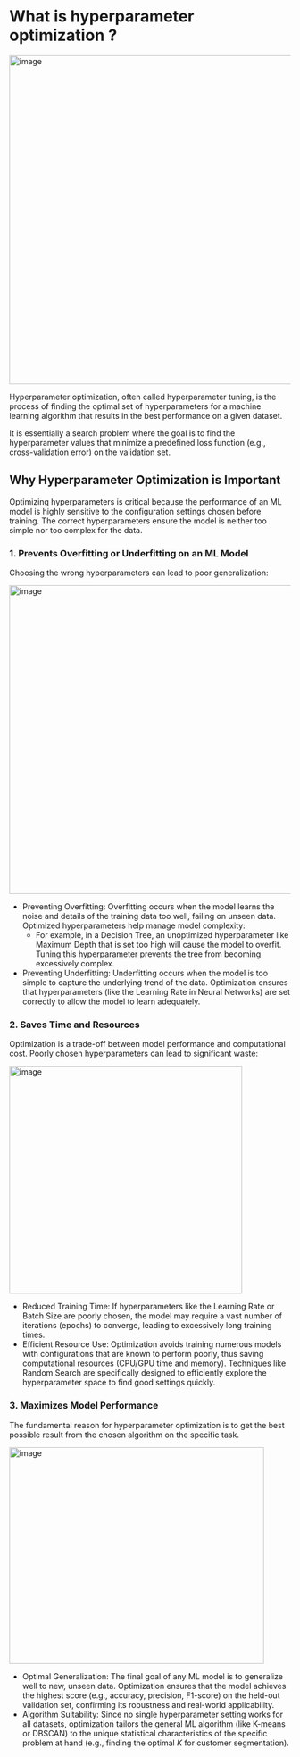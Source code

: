 # What is hyperparameter optimization ?

<img width="1155" height="589" alt="image" src="https://github.com/user-attachments/assets/e6f63cf5-dd5d-4de1-994c-caf9ad886700" />

Hyperparameter optimization, often called hyperparameter tuning, is the process of finding the optimal set of hyperparameters for a machine learning algorithm that results in the best performance on a given dataset.

It is essentially a search problem where the goal is to find the hyperparameter values that minimize a predefined loss function (e.g., cross-validation error) on the validation set.

## Why Hyperparameter Optimization is Important
Optimizing hyperparameters is critical because the performance of an ML model is highly sensitive to the configuration settings chosen before training. The correct hyperparameters ensure the model is neither too simple nor too complex for the data.

### 1. Prevents Overfitting or Underfitting on an ML Model
Choosing the wrong hyperparameters can lead to poor generalization:

<img width="550" height="553" alt="image" src="https://github.com/user-attachments/assets/b3413213-6add-4f2f-8fdb-7a6150ccca27" />

* Preventing Overfitting: Overfitting occurs when the model learns the noise and details of the training data too well, failing on unseen data. Optimized hyperparameters help manage model complexity:
  * For example, in a Decision Tree, an unoptimized hyperparameter like Maximum Depth that is set too high will cause the model to overfit. Tuning this hyperparameter prevents the tree from becoming excessively complex.
* Preventing Underfitting: Underfitting occurs when the model is too simple to capture the underlying trend of the data. Optimization ensures that hyperparameters (like the Learning Rate in Neural Networks) are set correctly
to allow the model to learn adequately.

### 2. Saves Time and Resources
Optimization is a trade-off between model performance and computational cost. Poorly chosen hyperparameters can lead to significant waste:

<img width="417" height="408" alt="image" src="https://github.com/user-attachments/assets/d3a3285f-0105-4f42-ab22-414e742d5fed" />

* Reduced Training Time: If hyperparameters like the Learning Rate or Batch Size are poorly chosen, the model may require a vast number of iterations (epochs) to converge, leading to excessively long training times.
* Efficient Resource Use: Optimization avoids training numerous models with configurations that are known to perform poorly, thus saving computational resources (CPU/GPU time and memory). Techniques like Random Search are
specifically designed to efficiently explore the hyperparameter space to find good settings quickly.

### 3. Maximizes Model Performance
The fundamental reason for hyperparameter optimization is to get the best possible result from the chosen algorithm on the specific task.

<img width="456" height="388" alt="image" src="https://github.com/user-attachments/assets/c8049499-20a2-48bf-b9ac-297939006719" />

* Optimal Generalization: The final goal of any ML model is to generalize well to new, unseen data. Optimization ensures that the model achieves the highest score (e.g., accuracy, precision, F1-score) on the held-out
validation set, confirming its robustness and real-world applicability.
* Algorithm Suitability: Since no single hyperparameter setting works for all datasets, optimization tailors the general ML algorithm (like K-means or DBSCAN) to the unique statistical characteristics of the specific problem
at hand (e.g., finding the optimal $K$ for customer segmentation).
